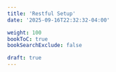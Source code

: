 ```yaml
---
title: 'Restful Setup'
date: '2025-09-16T22:32:32-04:00'

weight: 100
bookToC: true
bookSearchExclude: false

draft: true
---
```

